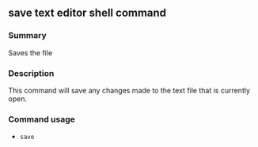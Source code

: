 ## save text editor shell command

### Summary

Saves the file

### Description

This command will save any changes made to the text file that is currently open.

### Command usage

* `save`